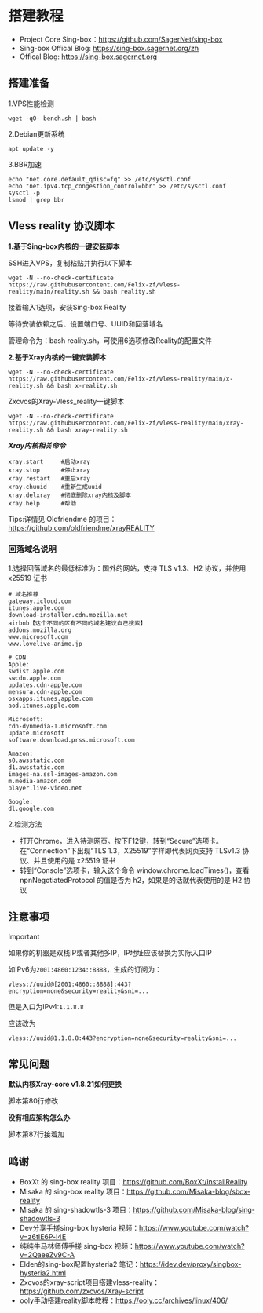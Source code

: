 # 搭建教程

- Project Core Sing-box：https://github.com/SagerNet/sing-box
- Sing-box Offical Blog: https://sing-box.sagernet.org/zh
- Offical Blog: https://sing-box.sagernet.org

## 搭建准备
1.VPS性能检测
```
wget -qO- bench.sh | bash
```
2.Debian更新系统
```
apt update -y
```
3.BBR加速
```
echo "net.core.default_qdisc=fq" >> /etc/sysctl.conf
echo "net.ipv4.tcp_congestion_control=bbr" >> /etc/sysctl.conf
sysctl -p
lsmod | grep bbr
```

## Vless reality 协议脚本

**1.基于Sing-box内核的一键安装脚本**

SSH进入VPS，复制粘贴并执行以下脚本  
```shell
wget -N --no-check-certificate https://raw.githubusercontent.com/Felix-zf/Vless-reality/main/reality.sh && bash reality.sh
```
接着输入1选项，安装Sing-box Reality

等待安装依赖之后、设置端口号、UUID和回落域名

管理命令为：bash reality.sh，可使用6选项修改Reality的配置文件

**2.基于Xray内核的一键安装脚本**
```
wget -N --no-check-certificate https://raw.githubusercontent.com/Felix-zf/Vless-reality/main/x-reality.sh && bash x-reality.sh
```
Zxcvos的Xray-Vless_reality一键脚本
```
wget -N --no-check-certificate https://raw.githubusercontent.com/Felix-zf/Vless-reality/main/xray-reality.sh && bash xray-reality.sh
```

***Xray内核相关命令***
```
xray.start     #启动xray
xray.stop      #停止xray
xray.restart   #重启xray
xray.chuuid    #重新生成uuid
xray.delxray   #彻底删除xray内核及脚本
xray.help      #帮助
```
Tips:详情见 Oldfriendme 的项目：https://github.com/oldfriendme/xrayREALITY

### 回落域名说明
1.选择回落域名的最低标准为：国外的网站，支持 TLS v1.3、H2 协议，并使用 x25519 证书  
```
# 域名推荐
gateway.icloud.com
itunes.apple.com
download-installer.cdn.mozilla.net
airbnb【这个不同的区有不同的域名建议自己搜索】
addons.mozilla.org
www.microsoft.com
www.lovelive-anime.jp

# CDN
Apple:
swdist.apple.com
swcdn.apple.com
updates.cdn-apple.com
mensura.cdn-apple.com
osxapps.itunes.apple.com
aod.itunes.apple.com

Microsoft:
cdn-dynmedia-1.microsoft.com
update.microsoft
software.download.prss.microsoft.com

Amazon:
s0.awsstatic.com
d1.awsstatic.com
images-na.ssl-images-amazon.com
m.media-amazon.com
player.live-video.net

Google:
dl.google.com
```
2.检测方法  
- 打开Chrome，进入待测网页。按下F12键，转到“Secure”选项卡。在“Connection”下出现“TLS 1.3，X25519”字样即代表网页支持 TLSv1.3 协议、并且使用的是 x25519 证书
- 转到“Console”选项卡，输入这个命令 window.chrome.loadTimes()，查看 npnNegotiatedProtocol 的值是否为 h2，如果是的话就代表使用的是 H2 协议

## 注意事项
Important

如果你的机器是双栈IP或者其他多IP，IP地址应该替换为实际入口IP

如IPv6为`2001:4860:1234::8888`，生成的订阅为：

`vless://uuid@[2001:4860::8888]:443?encryption=none&security=reality&sni=...`

但是入口为IPv4:`1.1.8.8`

应该改为

`vless://uuid@1.1.8.8:443?encryption=none&security=reality&sni=...`




## 常见问题
**默认内核Xray-core v1.8.21如何更换**

脚本第80行修改

**没有相应架构怎么办**

脚本第87行接着加


## 鸣谢

* BoxXt 的 sing-box reality 项目：https://github.com/BoxXt/installReality
* Misaka 的 sing-box reality 项目：https://github.com/Misaka-blog/sbox-reality
* Misaka 的 sing-shadowtls-3 项目：https://github.com/Misaka-blog/sing-shadowtls-3
* Dev分享手搓sing-box hysteria 视频：https://www.youtube.com/watch?v=z6tIE6P-l4E
* 纯纯牛马林师傅手搓 sing-box 视频：https://www.youtube.com/watch?v=2QaeeZv9C-A
* Elden的sing-box配置hysteria2 笔记：https://idev.dev/proxy/singbox-hysteria2.html
* Zxcvos的xray-script项目搭建vless-reality：https://github.com/zxcvos/Xray-script
* ooly手动搭建reality脚本教程：https://ooly.cc/archives/linux/406/

